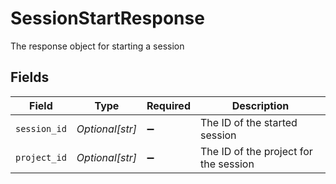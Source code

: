 # SessionStartResponse

The response object for starting a session


## Fields

| Field                                 | Type                                  | Required                              | Description                           |
| ------------------------------------- | ------------------------------------- | ------------------------------------- | ------------------------------------- |
| `session_id`                          | *Optional[str]*                       | :heavy_minus_sign:                    | The ID of the started session         |
| `project_id`                          | *Optional[str]*                       | :heavy_minus_sign:                    | The ID of the project for the session |